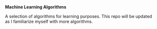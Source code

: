 **Machine Learning Algorithms**

A selection of algorithms for learning purposes. This repo will be updated as I familiarize myself with more algorithms.